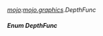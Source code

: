 _[mojo](../../modules/mojo/mojo-module.md):[mojo.graphics](../../modules/mojo/mojo-graphics.md).DepthFunc_
##### Enum DepthFunc
